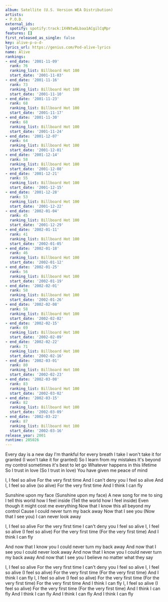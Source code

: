 ```yaml
---
album: Satellite (U.S. Version WEA Distribution)
artists:
- P.O.D.
external_ids:
  spotify: spotify:track:1X4Ntw6Lbaa1ACgilCqMpr
features: []
first_released_as_single: false
key: alive-p-o-d-
lyrics_url: https://genius.com/Pod-alive-lyrics
name: Alive
rankings:
- end_date: '2001-11-09'
  rank: 76
  ranking_list: Billboard Hot 100
  start_date: '2001-11-03'
- end_date: '2001-11-16'
  rank: 73
  ranking_list: Billboard Hot 100
  start_date: '2001-11-10'
- end_date: '2001-11-23'
  rank: 68
  ranking_list: Billboard Hot 100
  start_date: '2001-11-17'
- end_date: '2001-11-30'
  rank: 68
  ranking_list: Billboard Hot 100
  start_date: '2001-11-24'
- end_date: '2001-12-07'
  rank: 64
  ranking_list: Billboard Hot 100
  start_date: '2001-12-01'
- end_date: '2001-12-14'
  rank: 58
  ranking_list: Billboard Hot 100
  start_date: '2001-12-08'
- end_date: '2001-12-21'
  rank: 55
  ranking_list: Billboard Hot 100
  start_date: '2001-12-15'
- end_date: '2001-12-28'
  rank: 53
  ranking_list: Billboard Hot 100
  start_date: '2001-12-22'
- end_date: '2002-01-04'
  rank: 45
  ranking_list: Billboard Hot 100
  start_date: '2001-12-29'
- end_date: '2002-01-11'
  rank: 41
  ranking_list: Billboard Hot 100
  start_date: '2002-01-05'
- end_date: '2002-01-18'
  rank: 46
  ranking_list: Billboard Hot 100
  start_date: '2002-01-12'
- end_date: '2002-01-25'
  rank: 56
  ranking_list: Billboard Hot 100
  start_date: '2002-01-19'
- end_date: '2002-02-01'
  rank: 58
  ranking_list: Billboard Hot 100
  start_date: '2002-01-26'
- end_date: '2002-02-08'
  rank: 58
  ranking_list: Billboard Hot 100
  start_date: '2002-02-02'
- end_date: '2002-02-15'
  rank: 69
  ranking_list: Billboard Hot 100
  start_date: '2002-02-09'
- end_date: '2002-02-22'
  rank: 71
  ranking_list: Billboard Hot 100
  start_date: '2002-02-16'
- end_date: '2002-03-01'
  rank: 80
  ranking_list: Billboard Hot 100
  start_date: '2002-02-23'
- end_date: '2002-03-08'
  rank: 83
  ranking_list: Billboard Hot 100
  start_date: '2002-03-02'
- end_date: '2002-03-15'
  rank: 82
  ranking_list: Billboard Hot 100
  start_date: '2002-03-09'
- end_date: '2002-03-22'
  rank: 87
  ranking_list: Billboard Hot 100
  start_date: '2002-03-16'
release_year: 2001
runtime: 205026
---
```

Every day is a new day
I'm thankful for every breath I take
I won't take it for granted (I won't take it for granted)
So I learn from my mistakes
It's beyond my control sometimes it's best to let go
Whatever happens in this lifetime
So I trust in love (So I trust in love)
You have given me peace of mind

I, I feel so alive
For the very first time
And I can't deny you
I feel so alive
And I, I feel so alive (so alive)
For the very first time
And I think I can fly

Sunshine upon my face (Sunshine upon my face)
A new song for me to sing
I tell this world how I feel inside (Tell the world how I feel inside)
Even though it might cost me everything
Now that I know this all beyond my control
Cause I could never turn my back away
Now that I see you (Now that I see you)
I can never look away

I, I feel so alive
For the very first time
I can't deny you
I feel so alive
I, I feel so alive (I feel so alive)
For the very first time (For the very first time)
And I think I can fly

And now that I know you
I could never turn my back away
And now that I see you
I could never look away
And now that I know you
I could never turn my back away
And now that I see you
I believe no matter what they say

I, I feel so alive
For the very first time
I can't deny you
I feel so alive
I, I feel so alive (I feel so alive)
For the very first time (For the very first time)
And I think I can fly
I, I feel so alive (I feel so alive)
For the very first time (For the very first time)
For the very first time
And I think I can fly
I, I feel so alive (I feel so alive)
For the very first time (For the very first time)
And I think I can fly
And I think I can fly
And I think I can fly
And I think I can fly
